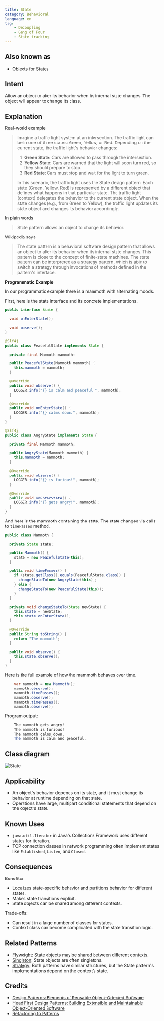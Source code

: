 ```yaml
---
title: State
category: Behavioral
language: en
tag:
    - Decoupling
    - Gang of Four
    - State tracking
---
```


## Also known as

* Objects for States

## Intent

Allow an object to alter its behavior when its internal state changes. The object will appear to change its class.

## Explanation

Real-world example

> Imagine a traffic light system at an intersection. The traffic light can be in one of three states: Green, Yellow, or Red. Depending on the current state, the traffic light's behavior changes:
>
> 1. **Green State**: Cars are allowed to pass through the intersection.
> 2. **Yellow State**: Cars are warned that the light will soon turn red, so they should prepare to stop.
> 3. **Red State**: Cars must stop and wait for the light to turn green.
>
> In this scenario, the traffic light uses the State design pattern. Each state (Green, Yellow, Red) is represented by a different object that defines what happens in that particular state. The traffic light (context) delegates the behavior to the current state object. When the state changes (e.g., from Green to Yellow), the traffic light updates its state object and changes its behavior accordingly. 

In plain words

> State pattern allows an object to change its behavior. 

Wikipedia says

> The state pattern is a behavioral software design pattern that allows an object to alter its behavior when its internal state changes. This pattern is close to the concept of finite-state machines. The state pattern can be interpreted as a strategy pattern, which is able to switch a strategy through invocations of methods defined in the pattern's interface.

**Programmatic Example**

In our programmatic example there is a mammoth with alternating moods.

First, here is the state interface and its concrete implementations.

```java
public interface State {

  void onEnterState();

  void observe();
}

@Slf4j
public class PeacefulState implements State {

  private final Mammoth mammoth;

  public PeacefulState(Mammoth mammoth) {
    this.mammoth = mammoth;
  }

  @Override
  public void observe() {
    LOGGER.info("{} is calm and peaceful.", mammoth);
  }

  @Override
  public void onEnterState() {
    LOGGER.info("{} calms down.", mammoth);
  }
}

@Slf4j
public class AngryState implements State {

  private final Mammoth mammoth;

  public AngryState(Mammoth mammoth) {
    this.mammoth = mammoth;
  }

  @Override
  public void observe() {
    LOGGER.info("{} is furious!", mammoth);
  }

  @Override
  public void onEnterState() {
    LOGGER.info("{} gets angry!", mammoth);
  }
}
```

And here is the mammoth containing the state. The state changes via calls to `timePasses` method.

```java
public class Mammoth {

  private State state;

  public Mammoth() {
    state = new PeacefulState(this);
  }

  public void timePasses() {
    if (state.getClass().equals(PeacefulState.class)) {
      changeStateTo(new AngryState(this));
    } else {
      changeStateTo(new PeacefulState(this));
    }
  }

  private void changeStateTo(State newState) {
    this.state = newState;
    this.state.onEnterState();
  }

  @Override
  public String toString() {
    return "The mammoth";
  }

  public void observe() {
    this.state.observe();
  }
}
```

Here is the full example of how the mammoth behaves over time.

```java
    var mammoth = new Mammoth();
    mammoth.observe();
    mammoth.timePasses();
    mammoth.observe();
    mammoth.timePasses();
    mammoth.observe();
```

Program output:

```java
    The mammoth gets angry!
    The mammoth is furious!
    The mammoth calms down.
    The mammoth is calm and peaceful.
```

## Class diagram

![State](./etc/state_urm.png "State")

## Applicability

* An object's behavior depends on its state, and it must change its behavior at runtime depending on that state.
* Operations have large, multipart conditional statements that depend on the object's state.

## Known Uses

* `java.util.Iterator` in Java's Collections Framework uses different states for iteration.
* TCP connection classes in network programming often implement states like `Established`, `Listen`, and `Closed`.

## Consequences

Benefits:

* Localizes state-specific behavior and partitions behavior for different states.
* Makes state transitions explicit.
* State objects can be shared among different contexts.

Trade-offs:

* Can result in a large number of classes for states.
* Context class can become complicated with the state transition logic.

## Related Patterns

* [Flyweight](https://java-design-patterns.com/patterns/flyweight/): State objects may be shared between different contexts.
* [Singleton](https://java-design-patterns.com/patterns/singleton/): State objects are often singletons.
* [Strategy](https://java-design-patterns.com/patterns/strategy/): Both patterns have similar structures, but the State pattern's implementations depend on the context’s state.

## Credits

* [Design Patterns: Elements of Reusable Object-Oriented Software](https://amzn.to/3w0pvKI)
* [Head First Design Patterns: Building Extensible and Maintainable Object-Oriented Software](https://amzn.to/49NGldq)
* [Refactoring to Patterns](https://amzn.to/3VOO4F5)
